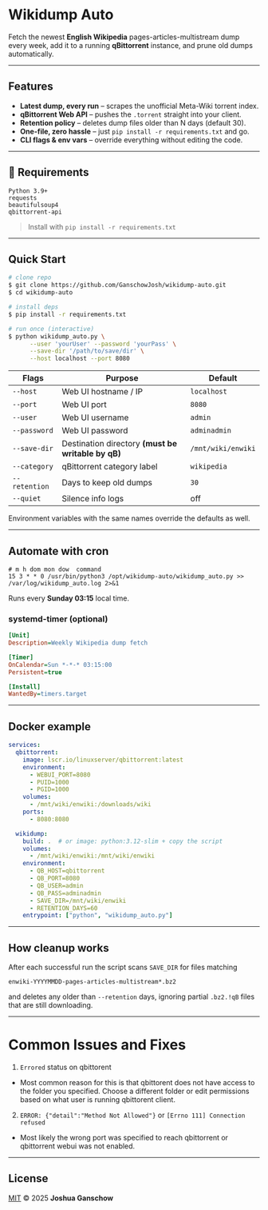 # Wikidump Auto

Fetch the newest **English Wikipedia** pages-articles-multistream dump every week, add it to a running **qBittorrent** instance, and prune old dumps automatically.

---

## Features

* **Latest dump, every run** – scrapes the unofficial Meta-Wiki torrent index.
* **qBittorrent Web API** – pushes the `.torrent` straight into your client.
* **Retention policy** – deletes dump files older than N days (default 30).
* **One-file, zero hassle** – just `pip install -r requirements.txt` and go.
* **CLI flags & env vars** – override everything without editing the code.

---

## 🔧 Requirements

```text
Python 3.9+
requests
beautifulsoup4
qbittorrent-api
```

> Install with `pip install -r requirements.txt`

---

## Quick Start

```bash
# clone repo
$ git clone https://github.com/GanschowJosh/wikidump-auto.git
$ cd wikidump-auto

# install deps
$ pip install -r requirements.txt

# run once (interactive)
$ python wikidump_auto.py \
      --user 'yourUser' --password 'yourPass' \
      --save-dir '/path/to/save/dir' \
      --host localhost --port 8080
```

Flags | Purpose | Default
----- | ------- | -------
`--host` | Web UI hostname / IP | `localhost`
`--port` | Web UI port | `8080`
`--user` | Web UI username | `admin`
`--password` | Web UI password | `adminadmin`
`--save-dir` | Destination directory **(must be writable by qB)** | `/mnt/wiki/enwiki`
`--category` | qBittorrent category label | `wikipedia`
`--retention` | Days to keep old dumps | `30`
`--quiet` | Silence info logs | off

Environment variables with the same names override the defaults as well.

---

## Automate with cron

```cron
# m h dom mon dow  command
15 3 * * 0 /usr/bin/python3 /opt/wikidump-auto/wikidump_auto.py >> /var/log/wikidump_auto.log 2>&1
```
Runs every **Sunday 03:15** local time.

### systemd-timer (optional)
```ini
[Unit]
Description=Weekly Wikipedia dump fetch

[Timer]
OnCalendar=Sun *-*-* 03:15:00
Persistent=true

[Install]
WantedBy=timers.target
```

---

## Docker example
```yaml
services:
  qbittorrent:
    image: lscr.io/linuxserver/qbittorrent:latest
    environment:
      - WEBUI_PORT=8080
      - PUID=1000
      - PGID=1000
    volumes:
      - /mnt/wiki/enwiki:/downloads/wiki
    ports:
      - 8080:8080

  wikidump:
    build: .  # or image: python:3.12-slim + copy the script
    volumes:
      - /mnt/wiki/enwiki:/mnt/wiki/enwiki
    environment:
      - QB_HOST=qbittorrent
      - QB_PORT=8080
      - QB_USER=admin
      - QB_PASS=adminadmin
      - SAVE_DIR=/mnt/wiki/enwiki
      - RETENTION_DAYS=60
    entrypoint: ["python", "wikidump_auto.py"]
```

---

## How cleanup works
After each successful run the script scans `SAVE_DIR` for files matching
```
enwiki-YYYYMMDD-pages-articles-multistream*.bz2
```
and deletes any older than `--retention` days, ignoring partial `.bz2.!qB` files that are still downloading.

---

# Common Issues and Fixes
1. `Errored` status on qbittorent
  - Most common reason for this is that qbittorent does not have access to the folder you specified. Choose a different folder or edit permissions based on what user is running qbittorent client.
2. `ERROR: {"detail":"Method Not Allowed"}` or `[Errno 111] Connection refused`
  - Most likely the wrong port was specified to reach qbittorrent or qbittorrent webui was not enabled.

---

## License
[MIT](LICENSE) © 2025 **Joshua Ganschow**
